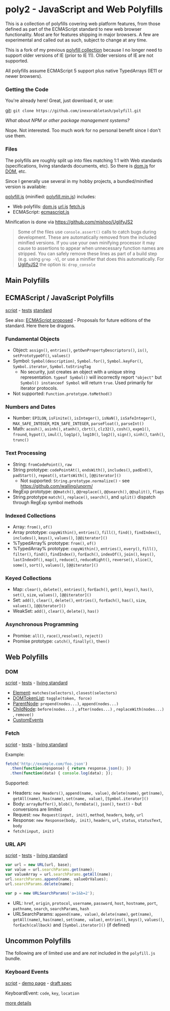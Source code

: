# poly2 - JavaScript and Web Polyfills

This is a collection of polyfills covering web platform features, from
those defined as part of the ECMAScript standard to new web browser
functionality. Most are for features shipping in major browsers. A few
are experimental and called out as such, subject to change at any
time.

This is a fork of my previous
[polyfill collection](https://github.com/inexorabletash/polyfill)
because I no longer need to support older versions of IE (prior to IE
11). Older versions of IE are not supported.

All polyfills assume ECMAScript 5 support plus native TypedArrays
(IE11 or newer browsers).

### Getting the Code

You're already here! Great, just download it, or use:

[git](https://git-scm.com/): `git clone https://github.com/inexorabletash/polyfill.git`

_What about NPM or other package management systems?_

Nope. Not interested. Too much work for no personal benefit since I don't use them.

### Files

The polyfills are roughly split up into files matching 1:1 with Web
standards (specifications, living standards documents, etc). So there
is [dom.js](dom.js) for [DOM](https://dom.spec.whatwg.org), etc.

Since I generally use several in my hobby projects, a bundled/minified
version is available:

[polyfill.js](polyfill.js) (minified: [polyfill.min.js](polyfill.min.js)) includes:
* Web polyfills: [dom.js](dom.js) [url.js](url.js) [fetch.js](fetch.js)
* ECMAScript:  [ecmascript.js](ecmascript.js)

Minification is done via https://github.com/mishoo/UglifyJS2

> Some of the files use `console.assert()` calls to catch bugs during development. These are
> automatically removed from the included minified versions. If you use your own minifying
> processor it may cause to assertions to appear when unnecessary function names are stripped.
> You can safely remove these lines as part of a build step (e.g. using `grep -V`), or use a
> minifier that does this automatically. For [UglifyJS2](https://github.com/mishoo/UglifyJS2)
> the option is: `drop_console`


## Main Polyfills

## ECMAScript / JavaScript Polyfills

[script](ecmascript.js) -
[tests](https://inexorabletash.github.io/polyfill/tests/ecmascript.html)
[standard](http://www.ecma-international.org/ecma-262/)

See also: [ECMAScript proposed](experimental/es-proposed.md) - Proposals for future editions of the standard. Here there be dragons.

### Fundamental Objects
* Object: `assign()`, `entries()`, `getOwnPropertyDescriptors()`, `is()`, `setPrototypeOf()`, `values()`
* Symbol: `Symbol(description)`, `Symbol.for()`, `Symbol.keyFor()`, `Symbol.iterator`, `Symbol.toStringTag`
  * No security, just creates an object with a unique string representation. `typeof Symbol()` will incorrectly report `"object"` but `Symbol() instanceof Symbol` will return `true`. Used primarily for iterator protocols.
* Not supported: `Function.prototype.toMethod()`

### Numbers and Dates
* Number: `EPILON`, `isFinite()`, `isInteger()`, `isNaN()`, `isSafeInteger()`, `MAX_SAFE_INTEGER`, `MIN_SAFE_INTEGER`, `parseFloat()`, `parseInt()`
* Math: `acosh()`, `asinh()`, `atanh()`, `cbrt()`, `clz32()`, `cosh()`, `expm1()`, `fround`, `hypot()`, `imul()`, `log1p()`, `log10()`, `log2()`, `sign()`, `sinh()`, `tanh()`, `trunc()`

### Text Processing
* String: `fromCodePoint()`, `raw`
* String prototype: `codePointAt()`, `endsWith()`, `includes()`, `padEnd()`, `padStart()`, `repeat()`, `startsWith()`, `[@@iterator]()`
  * Not supported: `String.prototype.normalize()` - see https://github.com/walling/unorm/
* RegExp prototype: `@@match()`, `@@replace()`, `@@search()`, `@@split()`, `flags`
* String.prototype `match()`, `replace()`, `search()`, and `split()` dispatch through RegExp symbol methods

### Indexed Collections
* Array: `from()`, `of()`
* Array prototype: `copyWithin()`, `entries()`, `fill()`, `find()`, `findIndex()`, `includes()`, `keys()`, `values()`, `[@@iterator]()`
* %TypedArray% prototype: `from()`, `of()`
* %TypedArray% prototype: `copyWithin()`, `entries()`, `every()`, `fill()`, `filter()`, `find()`, `findIndex()`, `forEach()`, `indexOf()`, `join()`, `keys()`, `lastIndexOf()`, `map()`, `reduce()`, `reduceRight()`, `reverse()`, `slice()`, `some()`, `sort()`, `values()`, `[@@iterator]()`

### Keyed Collections
* Map: `clear()`, `delete()`, `entries()`, `forEach()`, `get()`, `keys()`, `has()`, `set()`, `size`, `values()`, `[@@iterator]()`
* Set: `add()`, `clear()`, `delete()`, `entries()`, `forEach()`, `has()`, `size`, `values()`, `[@@iterator]()`
* WeakSet: `add()`, `clear()`, `delete()`, `has()`

### Asynchronous Programming
* Promise: `all()`, `race()`,`resolve()`, `reject()`
* Promise prototype: `catch()`, `finally()`, `then()`


## Web Polyfills

### DOM

[script](dom.js) -
[tests](https://inexorabletash.github.io/polyfill/tests/dom.html) -
[living standard](https://dom.spec.whatwg.org)

* [Element](https://dom.spec.whatwg.org/#interface-element): `matches(selectors)`, `closest(selectors)`
* [DOMTokenList](https://dom.spec.whatwg.org/#interface-domtokenlist): `toggle(token, force)`
* [ParentNode](https://dom.spec.whatwg.org/#interface-parentnode): `prepend(nodes...)`, `append(nodes...)`
* [ChildNode](https://dom.spec.whatwg.org/#interface-childnode): `before(nodes...)` , `after(nodes...)` , `replaceWith(nodes...)` , `remove()`
* [CustomEvents](https://dom.spec.whatwg.org/#interface-customevent)

### Fetch

[script](fetch.js) -
[tests](https://inexorabletash.github.io/polyfill/tests/fetch.html) -
[living standard](https://fetch.spec.whatwg.org)

Example:

```js
fetch('http://example.com/foo.json')
  .then(function(response) { return response.json(); })
  .then(function(data) { console.log(data); });
```

Supported:
* Headers: `new Headers()`, `append(name, value)`, `delete(name)`, `get(name)`, `getAll(name)`, `has(name)`, `set(name, value)`, `[Symbol.iterator]()`
* Body: `arrayBuffer()`, `blob()`, `formData()`, `json()`, `text()` - but conversions are limited
* Request: `new Request(input, init)`, `method`, `headers`, `body`, `url`
* Response: `new Response(body, init)`, `headers`, `url`, `status`, `statusText`, `body`
* `fetch(input, init)`

### URL API

[script](url.js) -
[tests](https://inexorabletash.github.io/polyfill/tests/url.html) -
[living standard](https://url.spec.whatwg.org/)

```javascript
var url = new URL(url, base);
var value = url.searchParams.get(name);
var valueArray = url.searchParams.getAll(name);
url.searchParams.append(name, valueOrValues);
url.searchParams.delete(name);

var p = new URLSearchParams('a=1&b=2');
```

* URL: `href`, `origin`, `protocol`, `username`, `password`, `host`, `hostname`, `port`, `pathname`, `search`, `searchParams`, `hash`
* URLSearchParams: `append(name, value)`, `delete(name)`, `get(name)`, `getAll(name)`, `has(name)`, `set(name, value)`, `entries()`, `keys()`, `values()`, `forEach(callback)` and `[Symbol.iterator]()` (if defined)


## Uncommon Polyfills

The following are of limited use and are *not* included in the `polyfill.js` bundle.

### Keyboard Events

[script](keyboard.js) -
[demo page](https://inexorabletash.github.io/polyfill/demos/keyboard.html) -
[draft spec](https://w3c.github.io/uievents/)

KeyboardEvent: `code`, `key`, `location`

[more details](keyboard.md)
